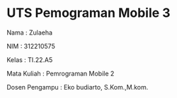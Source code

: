 # UTS Pemograman Mobile 3

Nama : Zulaeha

NIM : 312210575

Kelas : TI.22.A5

Mata Kuliah : Pemrograman Mobile 2

Dosen Pengampu : Eko budiarto, S.Kom.,M.kom.
